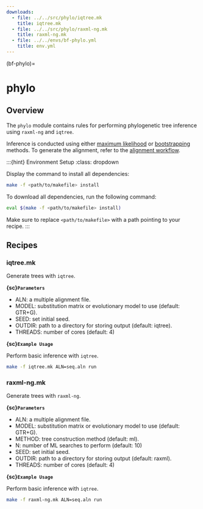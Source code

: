 ```yaml
---
downloads:
  - file: ../../src/phylo/iqtree.mk
    title: iqtree.mk
  - file: ../../src/phylo/raxml-ng.mk
    title: raxml-ng.mk
  - file: ../../envs/bf-phylo.yml
    title: env.yml
---
```


(bf-phylo)=
# phylo

## Overview

The `phylo` module contains rules for performing phylogenetic tree inference using `raxml-ng` and `iqtree`.

Inference is conducted using either [maximum likelihood](wiki:Maximum_likelihood_estimation) or [bootstrapping](wiki:Bootstrapping_(statistics)) methods. To generate the alignment, refer to the [alignment workflow](./alignment.md).

:::{hint} Environment Setup
:class: dropdown

Display the command to install all dependencies:
```bash
make -f <path/to/makefile> install
```

To download all dependencies, run the following command:
```bash
eval $(make -f <path/to/makefile> install)
```

Make sure to replace `<path/to/makefile>` with a path pointing to your recipe.
:::

## Recipes

### iqtree.mk

Generate trees with `iqtree`.

**{sc}`Parameters`**

- ALN: a multiple alignment file.
- MODEL: substitution matrix or evolutionary model to use (default: GTR+G).
- SEED: set initial seed.
- OUTDIR: path to a directory for storing output (default: iqtree).
- THREADS: number of cores (default: 4)

**{sc}`Example Usage`**

Perform basic inference with `iqtree`.
```bash
make -f iqtree.mk ALN=seq.aln run
```

### raxml-ng.mk

Generate trees with `raxml-ng`.

**{sc}`Parameters`**

- ALN: a multiple alignment file.
- MODEL: substitution matrix or evolutionary model to use (default: GTR+G).
- METHOD: tree construction method (default: ml).
- N: number of ML searches to perform (default: 10)
- SEED: set initial seed.
- OUTDIR: path to a directory for storing output (default: raxml).
- THREADS: number of cores (default: 4)

**{sc}`Example Usage`**

Perform basic inference with `iqtree`.
```bash
make -f raxml-ng.mk ALN=seq.aln run
```
